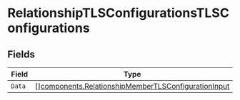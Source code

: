 # RelationshipTLSConfigurationsTLSConfigurations


## Fields

| Field                                                                                                                      | Type                                                                                                                       | Required                                                                                                                   | Description                                                                                                                |
| -------------------------------------------------------------------------------------------------------------------------- | -------------------------------------------------------------------------------------------------------------------------- | -------------------------------------------------------------------------------------------------------------------------- | -------------------------------------------------------------------------------------------------------------------------- |
| `Data`                                                                                                                     | [][components.RelationshipMemberTLSConfigurationInput](../../models/components/relationshipmembertlsconfigurationinput.md) | :heavy_minus_sign:                                                                                                         | N/A                                                                                                                        |